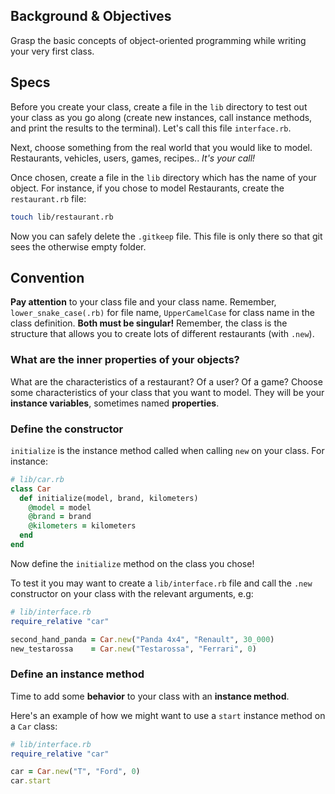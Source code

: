 ## Background & Objectives

Grasp the basic concepts of object-oriented programming while writing your very first class.

## Specs

Before you create your class, create a file in the `lib` directory to test out your class as you go along (create new instances, call instance methods, and print the results to the terminal). Let's call this file `interface.rb`.

Next, choose something from the real world that you would like to model. Restaurants, vehicles, users, games, recipes.. *It's your call!*

Once chosen, create a file in the `lib` directory which has the name of your object.
For instance, if you chose to model Restaurants, create the `restaurant.rb` file:

```bash
touch lib/restaurant.rb
```

Now you can safely delete the `.gitkeep` file. This file is only there so that git sees the otherwise empty folder.

## Convention

**Pay attention** to your class file and your class name. Remember, `lower_snake_case(.rb)` for file name,
`UpperCamelCase` for class name in the class definition. **Both must be singular!** Remember, the class is the structure that allows you to create lots of different restaurants (with `.new`).

### What are the inner properties of your objects?

What are the characteristics of a restaurant? Of a user? Of a game?
Choose some characteristics of your class that you want to model. They will be your **instance variables**, sometimes named **properties**.

### Define the constructor

`initialize` is the instance method called when calling `new` on your class. For instance:

```ruby
# lib/car.rb
class Car
  def initialize(model, brand, kilometers)
    @model = model
    @brand = brand
    @kilometers = kilometers
  end
end
```
Now define the `initialize` method on the class you chose!

To test it you may want to create a `lib/interface.rb` file and call the `.new` constructor on your class with the relevant arguments, e.g:

```ruby
# lib/interface.rb
require_relative "car"

second_hand_panda = Car.new("Panda 4x4", "Renault", 30_000)
new_testarossa    = Car.new("Testarossa", "Ferrari", 0)
```

### Define an instance method

Time to add some **behavior** to your class with an **instance method**.

Here's an example of how we might want to use a `start` instance method on a `Car` class:

```ruby
# lib/interface.rb
require_relative "car"

car = Car.new("T", "Ford", 0)
car.start
```

